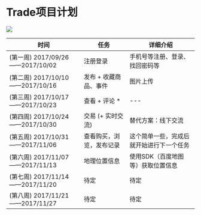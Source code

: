 # Trade项目计划

![](http://123.207.244.139/trade_doc/9_20/Image.png)

| 时间        | 任务    |  详细介绍  |
| --- | --- | --- |
|  (第一周) 2017/09/26——2017/10/02 | 注册登录 | 手机号等注册、登录、找回密码等 |
|  (第二周) 2017/10/10——2017/10/16 | 发布 + 收藏商品、事件 | 图片上传 |
|  (第三周) 2017/10/17——2017/10/23 | 查看 + 评论 * | --- |
|  (第四周) 2017/10/24——2017/10/30 | 交易 (+ 实时交流) | 替代方案：线下交流 |
|  (第五周) 2017/10/31——2017/11/06 | 查看购买，浏览，发布记录 | 这个简单一些，完成后就开始进行下一个任务 |
|  (第六周) 2017/11/07——2017/11/13 | 地理位置信息 | 使用SDK（百度地图等）获取位置信息 |
|  (第七周) 2017/11/14——2017/11/20 | 待定 | 待定 |
|  (第八周) 2017/11/21——2017/11/27 | 待定 | 待定 |

